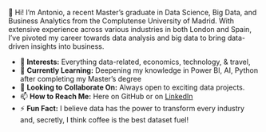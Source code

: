  👋 Hi! I’m Antonio, a recent Master’s graduate in Data Science, Big Data, and Business Analytics from the Complutense University of Madrid. With extensive experience across various industries in both London and Spain, I’ve pivoted my career towards data analysis and big data to bring data-driven insights into business.

- 👀 **Interests:** Everything data-related, economics, technology, & travel,
- 🌱 **Currently Learning:** Deepening my knowledge in Power BI, AI, Python after completing my Master’s degree
- 💞️ **Looking to Collaborate On:** Always open to exciting data projects.
- 📫 **How to Reach Me:** Here on GitHub or on [LinkedIn](https://www.linkedin.com/in/antonio-gonzález-meseguer-5235a313a/) 
- ⚡ **Fun Fact:** I believe data has the power to transform every industry and, secretly, I think coffee is the best dataset fuel!


